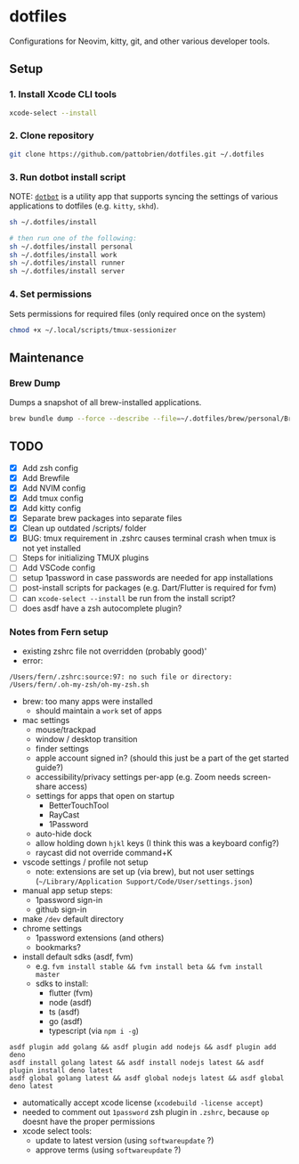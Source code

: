# dotfiles

Configurations for Neovim, kitty, git, and other various developer tools.

## Setup

### 1. Install Xcode CLI tools

```sh
xcode-select --install
```

### 2. Clone repository

```sh
git clone https://github.com/pattobrien/dotfiles.git ~/.dotfiles
```

### 3. Run dotbot install script

NOTE: [`dotbot`](https://github.com/anishathalye/dotbot) is a utility app that supports syncing the settings of various applications to dotfiles (e.g. `kitty`, `skhd`).

```sh
sh ~/.dotfiles/install

# then run one of the following:
sh ~/.dotfiles/install personal
sh ~/.dotfiles/install work
sh ~/.dotfiles/install runner
sh ~/.dotfiles/install server
```

### 4. Set permissions

Sets permissions for required files (only required once on the system)

```sh
chmod +x ~/.local/scripts/tmux-sessionizer
```

## Maintenance

### Brew Dump

Dumps a snapshot of all brew-installed applications.

```sh
brew bundle dump --force --describe --file=~/.dotfiles/brew/personal/Brewfile
```

## TODO

- [x] Add zsh config
- [x] Add Brewfile
- [x] Add NVIM config
- [x] Add tmux config
- [x] Add kitty config
- [x] Separate brew packages into separate files
- [x] Clean up outdated /scripts/ folder
- [x] BUG: tmux requirement in .zshrc causes terminal crash when tmux is not yet installed
- [ ] Steps for initializing TMUX plugins
- [ ] Add VSCode config
- [ ] setup 1password in case passwords are needed for app installations
- [ ] post-install scripts for packages (e.g. Dart/Flutter is required for fvm)
- [ ] can `xcode-select --install` be run from the install script?
- [ ] does asdf have a zsh autocomplete plugin?

### Notes from Fern setup

- existing zshrc file not overridden (probably good)'
- error:

```
/Users/fern/.zshrc:source:97: no such file or directory: /Users/fern/.oh-my-zsh/oh-my-zsh.sh
```

- brew: too many apps were installed
  - should maintain a `work` set of apps
- mac settings
  - mouse/trackpad
  - window / desktop transition 
  - finder settings
  - apple account signed in? (should this just be a part of the get started guide?)
  - accessibility/privacy settings per-app (e.g. Zoom needs screen-share access)
  - settings for apps that open on startup
    - BetterTouchTool
    - RayCast
    - 1Password
  - auto-hide dock
  - allow holding down `hjkl` keys (I think this was a keyboard config?)
  - raycast did not override command+K
- vscode settings / profile not setup
  - note: extensions are set up (via brew), but not user settings (`~/Library/Application Support/Code/User/settings.json`)
- manual app setup steps:
  - 1password sign-in
  - github sign-in
- make `/dev` default directory
- chrome settings
  - 1password extensions (and others)
  - bookmarks?
- install default sdks (asdf, fvm)
  - e.g. `fvm install stable && fvm install beta && fvm install master`
  - sdks to install:
    - flutter (fvm)
    - node (asdf)
    - ts (asdf)
    - go (asdf)
    - typescript (via `npm i -g`)
```console
asdf plugin add golang && asdf plugin add nodejs && asdf plugin add deno
asdf install golang latest && asdf install nodejs latest && asdf plugin install deno latest
asdf global golang latest && asdf global nodejs latest && asdf global deno latest
```
- automatically accept xcode license (`xcodebuild -license accept`)
- needed to comment out `1password` zsh plugin in `.zshrc`, because `op` doesnt
  have the proper permissions
- xcode select tools:
  - update to latest version (using `softwareupdate` ?)
  - approve terms (using `softwareupdate` ?)